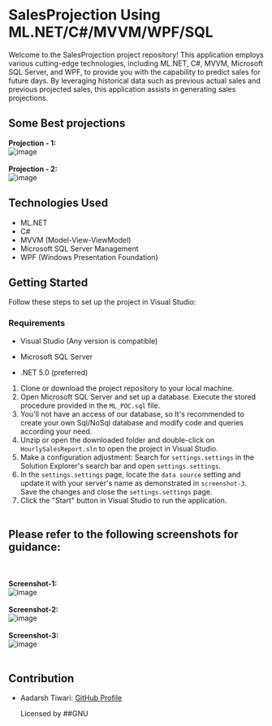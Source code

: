 # SalesProjection Using ML.NET/C#/MVVM/WPF/SQL

Welcome to the SalesProjection project repository! This application employs various cutting-edge technologies, including ML.NET, C#, MVVM, Microsoft SQL Server, and WPF, to provide you with the capability to predict sales for future days. By leveraging historical data such as previous actual sales and previous projected sales, this application assists in generating sales projections.
     <br>
     
## Some Best projections
  **Projection - 1:** <br>
  ![image](https://github.com/aadarsh0001/SalesProjectionUsingMLdotNET/assets/117271222/99c01e95-2589-4327-a251-d14faf9cf387)
  <br> <br>
  **Projection - 2:** <br>
  ![image](https://github.com/aadarsh0001/SalesProjectionUsingMLdotNET/assets/117271222/183f597d-77d8-4a69-b6f6-b2a804b567f7)
    <br>

## Technologies Used

- ML.NET
- C#
- MVVM (Model-View-ViewModel)
- Microsoft SQL Server Management
- WPF (Windows Presentation Foundation)

## Getting Started

Follow these steps to set up the project in Visual Studio:

### Requirements

- Visual Studio (Any version is compatible)     <br>

- Microsoft SQL Server     <br>

- .NET 5.0 (preferred)     <br>


1. Clone or download the project repository to your local machine.
2. Open Microsoft SQL Server and set up a database. Execute the stored procedure provided in the `ML_POC.sql` file.
3. You'll not have an access of our database, so It's recommended to create your own Sql/NoSql database and modify code and queries according your need.
4. Unzip or open the downloaded folder and double-click on `HourlySalesReport.sln` to open the project in Visual Studio.
5. Make a configuration adjustment: Search for `settings.settings` in the Solution Explorer's search bar and open `settings.settings`.
6. In the `settings.settings` page, locate the `data source` setting and update it with your server's name as demonstrated in `screenshot-3`. Save the changes and close the `settings.settings` page.
7. Click the "Start" button in Visual Studio to run the application.
<br> <br>
## Please refer to the following screenshots for guidance:
<br> <br>
    **Screenshot-1:** <br>
    ![image](https://github.com/aadarsh0001/SalesProjectionUsingMLdotNET/assets/117271222/bbffc772-8648-479b-a73a-c2fe49f544c4)
    <br> <br>
    **Screenshot-2:** <br>
    ![image](https://github.com/aadarsh0001/SalesProjectionUsingMLdotNET/assets/117271222/a05ceaef-84e5-4e92-bd6c-e78f89a428ac)
    <br> <br>
    **Screenshot-3:**<br>
    ![image](https://github.com/aadarsh0001/SalesProjectionUsingMLdotNET/assets/117271222/6ab88ef4-7c49-4548-99a3-52cb665e9385)
    <br> <br>


## Contribution

- Aadarsh Tiwari: [GitHub Profile](https://github.com/aadarsh0001)

  Licensed by ##GNU
